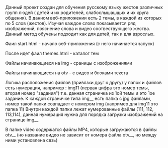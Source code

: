 Данный проект создан для обучения русскому языку жестов различных групп людей ( детей и их родителей, слабослышашщих и их круга общения). В данном веб-приложении есть 2 темы, в каждой из которых по 5 слов (жестов). Изучая каждое слово показывается ряд изображений, пояснение слова и видео соотвествующего жества. Данный метод обучены подходит как для детей, так и для взрослых.

Фаил start.html - начало веб-приложения (с него начинается запуск)

После идет фаил themes.html - каталог тем 

Файлы начинающиеся на img - сраницы с изоброжениями

Файлы начинающиеся на otv - с видео и блоками текста
  
  Логика расположения файлов (привязки друг к другу) 
у папок и файлов есть нумерация, например : img11 (первая цифра это номер темы, вторая номер "задания") т.е. данная страничка из 1ой темы и это 1ое задание.
К каждой страничке типа img__ есть папка с jpg файлами, номер такой папки совпадает с номером img (например для img11 это папка 11)
Внутри каждой папки лежат нумерованные файлы (111, 112, 113,114), данная нумерация нужна для порядка загрузки изображений на странице img__

В папке video содержатся файлы MP4, которые загружаются в файлы otv__ (но название видео не зависит от номера файла otv__, но между ними установлена свзь)

